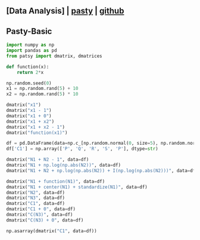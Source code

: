 ## [Data Analysis] | [pasty](https://patsy.readthedocs.io/en/latest/index.html) | [github](https://github.com/pydata/patsy/blob/master/doc/overview.rst) 

## Pasty-Basic



```python
import numpy as np
import pandas as pd
from patsy import dmatrix, dmatrices

def function(x):
    return 2*x

np.random.seed(0)
x1 = np.random.rand(5) + 10
x2 = np.random.rand(5) * 10

dmatrix("x1")
dmatrix("x1 - 1")
dmatrix("x1 + 0")
dmatrix("x1 + x2")
dmatrix("x1 + x2 - 1")
dmatrix("function(x1)")

df = pd.DataFrame(data=np.c_[np.random.normal(0, size=5), np.random.normal(1, size=5), np.random.poisson(10, size=5)] ,columns=['N1', 'N2', 'N3'])
df['C1'] = np.array(['P', 'Q', 'R', 'S', 'P'], dtype=str)

dmatrix("N1 + N2 - 1", data=df)
dmatrix("N1 + np.log(np.abs(N2))", data=df)
dmatrix("N1 + N2 + np.log(np.abs(N2)) + I(np.log(np.abs(N2)))", data=df)

dmatrix("N1 + function(N1)", data=df)
dmatrix("N1 + center(N1) + standardize(N1)", data=df)
dmatrix("N2", data=df)
dmatrix("N3", data=df)
dmatrix("C1", data=df)
dmatrix("C1 + 0", data=df)
dmatrix("C(N3)", data=df)
dmatrix("C(N3) + 0", data=df)

np.asarray(dmatrix("C1", data=df))
```

